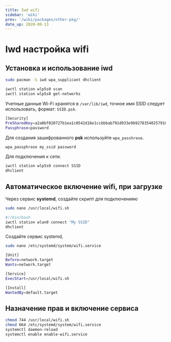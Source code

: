 ```yaml
---
title: Iwd wifi
sidebar: 'wiki'
prev: '/wiki/packages/other-pkg/'
date_up: 2020-08-13
---
```


# Iwd настройка wifi

## Установка и использование iwd

```bash
sudo pacman -S iwd wpa_supplicant dhclient

iwctl station wlp5s0 scan
iwctl station wlp5s0 get-networks
```

Учетные данные Wi-Fi хранятся в `/var/lib/iwd`, точное имя SSID следует использовать, формат: `SSID.psk`.

```bash
[Security]
PreSharedKey=a2a0bf020727b1ea1c0542d16e1ccbbbab791d933e9b92783540257910a15817
Passphrase=password
```

Для создания зашифрованного **psk** используйте `wpa_passhrase`.

```bash
wpa_passphrase my_ssid password
```

Для подключения к сети.

```bash
iwctl station wlp5s0 connect SSID
dhclient
```

## Автоматическое включение wifi, при загрузке

Через сервис **systemd**, создайте скрипт для подключенияю

```bash
sudo nano /usr/local/wifi.sh
```

```bash
#!/bin/bash
iwctl station wlan0 connect "My SSID"
dhclient
```

Создайте сервис systemd,

```bash
sudo nano /etc/systemd/system/wifi.service
```

```bash
[Unit]
Before=network.target
Wants=network.target

[Service]
ExecStart=/usr/local/wifi.sh

[Install]
WantedBy=default.target
```

## Назначение прав и включение сервиса

```bash
chmod 744 /usr/local/wifi.sh
chmod 664 /etc/systemd/system/wifi.service
systemctl daemon-reload
systemctl enable enable-wifi.service
```
